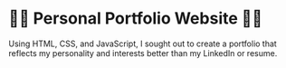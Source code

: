 # :weight_lifting_man: Personal Portfolio Website :weight_lifting_man:
Using HTML, CSS, and JavaScript, I sought out to create a portfolio that reflects my personality and interests better than my LinkedIn or resume.
